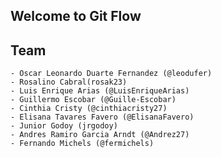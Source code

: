 ## Welcome to Git Flow

## Team
	- Oscar Leonardo Duarte Fernandez (@leodufer)
	- Rosalino Cabral(rosak23)
	- Luis Enrique Arias (@LuisEnriqueArias)
  	- Guillermo Escobar (@Guille-Escobar)
	- Cinthia Cristy (@cinthiacristy27)
	- Elisana Tavares Favero (@ElisanaFavero)
	- Junior Godoy (jrgodoy)
	- Andres Ramiro Garcia Arndt (@Andrez27)
	- Fernando Michels (@fermichels)
